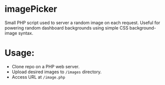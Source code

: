 # imagePicker
Small PHP script used to server a random image on each request.
Useful for powering random dashboard backgrounds using simple CSS background-image syntax.

# Usage:
- Clone repo on a PHP web server.
- Upload desired images to `/images` directory.
- Access URL at `/image.php`
